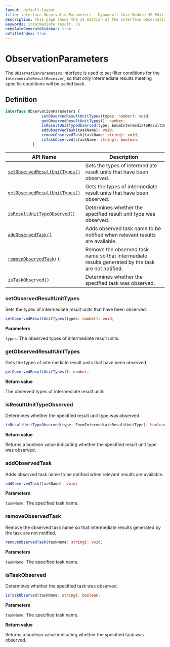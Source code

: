 ```yaml
---
layout: default-layout
title: interface ObservationParameters - Dynamsoft Core Module JS Edition API Reference
description: This page shows the JS edition of the interface ObservationParameters in Dynamsoft Core Module.
keywords: intermediate result, JS
needAutoGenerateSidebar: true
noTitleIndex: true
---
```


# ObservationParameters

The `ObservationParameters` interface is used to set filter conditions for the `IntermediateResultReceiver`, so that only intermediate results meeting specific conditions will be called back.

## Definition

```typescript
interface ObservationParameters {
                setObservedResultUnitTypes(types: number): void;
                getObservedResultUnitTypes(): number;
                isResultUnitTypeObserved(type: EnumIntermediateResultUnitType): boolean;
                addObservedTask(taskName): void;
                removeObservedTask(taskName: string): void;
                isTaskObserved(ctaskName: string): boolean;
            }
```


| API Name               | Description |
|----------------------|-------------|
| [`setObservedResultUnitTypes()`](#setobservedresultunittypes) | Sets the types of intermediate result units that have been observed.|
| [`getObservedResultUnitTypes()`](#getobservedresultunittypes) | Gets the types of intermediate result units that have been observed. |
| [`isResultUnitTypeObserved()`](#isresultunittypeobserved) | Determines whether the specified result unit type was observed. |
| [`addObservedTask()`](#addobservedtask) | Adds observed task name to be notified when relevant results are available. |
| [`removeObservedTask()`](#removeobservedtask) | Remove the observed task name so that intermediate results generated by the task are not notified. |
| [`isTaskObserved()`](#istaskobserved) | Determines whether the specified task was observed. |

### setObservedResultUnitTypes

Sets the types of intermediate result units that have been observed.

```typescript
setObservedResultUnitTypes(types: number): void;
```

**Parameters**

`types`: The observed types of intermediate result units.

### getObservedResultUnitTypes

Gets the types of intermediate result units that have been observed.

```typescript
getObservedResultUnitTypes(): number;
```

**Return value**

The observed types of intermediate result units.

### isResultUnitTypeObserved

Determines whether the specified result unit type was observed.

```typescript
isResultUnitTypeObserved(type: EnumIntermediateResultUnitType): boolean;
```

**Return value**

Returns a boolean value indicating whether the specified result unit type was observed.

### addObservedTask

Adds observed task name to be notified when relevant results are available.

```typescript
addObservedTask(taskName): void;
```

**Parameters**

`taskName`: The specified task name.

### removeObservedTask

Remove the observed task name so that intermediate results generated by the task are not notified.

```typescript
removeObservedTask(taskName: string): void;
```

**Parameters**

`taskName`: The specified task name.

### isTaskObserved

Determines whether the specified task was observed.

```typescript
isTaskObserved(taskName: string): boolean;
```

**Parameters**

`taskName`: The specified task name.

**Return value**

Returns a boolean value indicating whether the specified task was observed.
